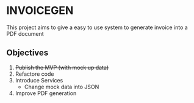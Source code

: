 # INVOICEGEN

This project aims to give a easy to use system to generate invoice into a PDF document

## Objectives
1. ~~Publish the MVP (with mock up data)~~ 
1. Refactore code
1. Introduce Services
    - Change mock data into JSON
1. Improve PDF generation

